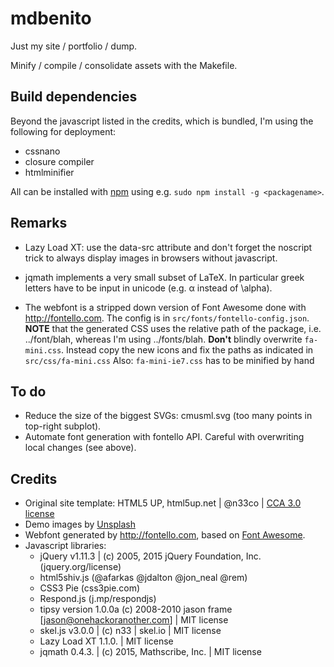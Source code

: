 # mdbenito

Just my site / portfolio / dump.

Minify / compile / consolidate assets with the Makefile.

## Build dependencies

Beyond the javascript listed in the credits, which is bundled,
I'm using the following for deployment:

* cssnano
* closure compiler
* htmlminifier

All can be installed with [npm](https://www.npmjs.com/) using e.g.
`sudo npm install -g <packagename>`.


## Remarks

* Lazy Load XT: use the data-src attribute and don't forget the
  noscript trick to always display images in browsers without
  javascript.

* jqmath implements a very small subset of LaTeX. In particular
  greek letters have to be input in unicode (e.g. α instead of \alpha).

* The webfont is a stripped down version of Font Awesome done with
  http://fontello.com. The config is in `src/fonts/fontello-config.json`.
  **NOTE** that the generated CSS uses the relative path of the package,
  i.e. ../font/blah, whereas I'm using ../font*s*/blah.
  **Don't** blindly overwrite `fa-mini.css`. Instead copy the new icons
  and fix the paths as indicated in `src/css/fa-mini.css`
  Also: `fa-mini-ie7.css` has to be minified by hand

## To do

* Reduce the size of the biggest SVGs: cmusml.svg (too many points in
  top-right subplot).
* Automate font generation with fontello API. Careful with overwriting
  local changes (see above).

## Credits
* Original site template: HTML5 UP, html5up.net | @n33co |
  [CCA 3.0 license](html5up.net/license)
* Demo images by [Unsplash](unsplash.com)
* Webfont generated by http://fontello.com, based on
  [Font Awesome](fortawesome.github.com/Font-Awesome).
* Javascript libraries:
    * jQuery v1.11.3 | (c) 2005, 2015 jQuery Foundation, Inc.
      (jquery.org/license)
    * html5shiv.js (@afarkas @jdalton @jon\_neal @rem)
    * CSS3 Pie (css3pie.com)
    * Respond.js (j.mp/respondjs)
    * tipsy version 1.0.0a (c) 2008-2010 jason frame
      [jason@onehackoranother.com] | MIT license
    * skel.js v3.0.0 | (c) n33 | skel.io | MIT license
    * Lazy Load XT 1.1.0. | MIT license
    * jqmath 0.4.3. | (c) 2015, Mathscribe, Inc. | MIT license
